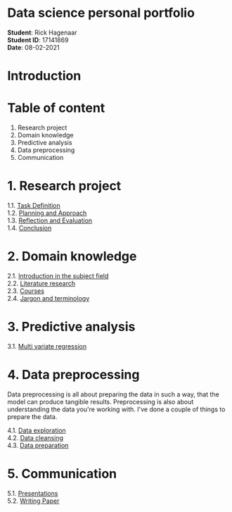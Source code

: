<h1>Data science personal portfolio</h1>

**Student**: Rick Hagenaar<br/>
**Student ID**: 17141869<br/>
**Date**: 08-02-2021<br/>

<h1>Introduction</h1>

<h1>Table of content</h1>

1. Research project
2. Domain knowledge
3. Predictive analysis
4. Data preprocessing
5. Communication


<h1>1. Research project</h1>

1.1. [Task Definition](https://github.com/Rikku77/datascience/blob/master/portfolio/research_project/task_definition.md)</br>
1.2. [Planning and Approach](https://github.com/Rikku77/datascience/blob/master/portfolio/research_project/planning.md)</br>
1.3. [Reflection and Evaluation](https://github.com/Rikku77/datascience/blob/master/portfolio/research_project/reflection_and_evaluation.md)</br>
1.4. [Conclusion](https://github.com/Rikku77/datascience/blob/master/portfolio/research_project/conclusions.md)</br>

<h1>2. Domain knowledge</h1>

2.1. [Introduction in the subject field](https://github.com/Rikku77/datascience/blob/master/portfolio/domain_knowledge/introduction_into_subjectfield.md)</br>
2.2. [Literature research](https://github.com/Rikku77/datascience/blob/master/portfolio/domain_knowledge/literature_research.md)</br>
2.3. [Courses](https://github.com/Rikku77/datascience/blob/master/portfolio/domain_knowledge/courses.md)</br>
2.4. [Jargon and terminology](https://github.com/Rikku77/datascience/blob/master/portfolio/domain_knowledge/jargon_and_terminology.md)</br>

<h1>3. Predictive analysis</h1>

3.1. [Multi variate regression](https://github.com/Rikku77/datascience/blob/master/portfolio/predictive_analysis/multivariate_lineair_regression.md)</br>

<h1>4. Data preprocessing</h1>

Data preprocessing is all about preparing the data in such a way, that the model can produce tangible results. Preprocessing is also about understanding the data you're working with. I've done a couple of things to prepare the data.

4.1. [Data exploration](https://github.com/Rikku77/datascience/blob/master/portfolio/data_preprocessing/data_exploration.md)</br>
4.2. [Data cleansing](https://github.com/Rikku77/datascience/blob/master/portfolio/data_preprocessing/data_cleansing.md)</br>
4.3. [Data preparation](https://github.com/Rikku77/datascience/blob/master/portfolio/data_preprocessing/data_preparation.md)</br>

<h1>5. Communication</h1>

5.1. [Presentations](https://github.com/Rikku77/datascience/blob/master/portfolio/communication/presentations.md)</br>
5.2. [Writing Paper](https://github.com/Rikku77/datascience/blob/master/portfolio/communication/writing_paper.md)
